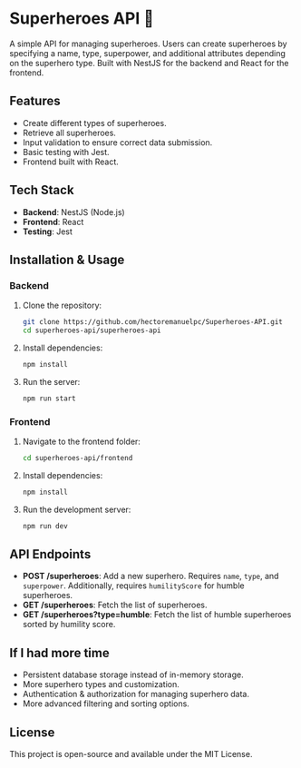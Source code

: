 # Superheroes API 🚀

A simple API for managing superheroes. Users can create superheroes by specifying a name, type, superpower, and additional attributes depending on the superhero type. Built with NestJS for the backend and React for the frontend.

## Features

-   Create different types of superheroes.
-   Retrieve all superheroes.
-   Input validation to ensure correct data submission.
-   Basic testing with Jest.
-   Frontend built with React.

## Tech Stack

-   **Backend**: NestJS (Node.js)
-   **Frontend**: React
-   **Testing**: Jest

## Installation & Usage

### Backend

1. Clone the repository:
    ```sh
    git clone https://github.com/hectoremanuelpc/Superheroes-API.git
    cd superheroes-api/superheroes-api
    ```
2. Install dependencies:
    ```sh
    npm install
    ```
3. Run the server:
    ```sh
    npm run start
    ```

### Frontend

1. Navigate to the frontend folder:
    ```sh
    cd superheroes-api/frontend
    ```
2. Install dependencies:
    ```sh
    npm install
    ```
3. Run the development server:
    ```sh
    npm run dev
    ```

## API Endpoints

-   **POST /superheroes**: Add a new superhero. Requires `name`, `type`, and `superpower`. Additionally, requires `humilityScore` for humble superheroes.
-   **GET /superheroes**: Fetch the list of superheroes.
-   **GET /superheroes?type=humble**: Fetch the list of humble superheroes sorted by humility score.

## If I had more time

-   Persistent database storage instead of in-memory storage.
-   More superhero types and customization.
-   Authentication & authorization for managing superhero data.
-   More advanced filtering and sorting options.

## License

This project is open-source and available under the MIT License.
